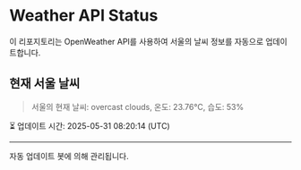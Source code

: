 
# Weather API Status

이 리포지토리는 OpenWeather API를 사용하여 서울의 날씨 정보를 자동으로 업데이트합니다.

## 현재 서울 날씨
> 서울의 현재 날씨: overcast clouds, 온도: 23.76°C, 습도: 53%

⏳ 업데이트 시간: 2025-05-31 08:20:14 (UTC)

---
자동 업데이트 봇에 의해 관리됩니다.
